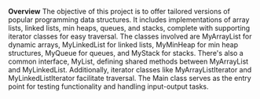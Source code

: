 **Overview**
The objective of this project is to offer tailored versions of popular programming data structures. It includes implementations of array lists, linked lists, min heaps, queues, and stacks, complete with supporting iterator classes for easy traversal. The classes involved are MyArrayList for dynamic arrays, MyLinkedList for linked lists, MyMinHeap for min heap structures, MyQueue for queues, and MyStack for stacks. There's also a common interface, MyList, defining shared methods between MyArrayList and MyLinkedList. Additionally, iterator classes like MyArrayListIterator and MyLinkedListIterator facilitate traversal. The Main class serves as the entry point for testing functionality and handling input-output tasks.
